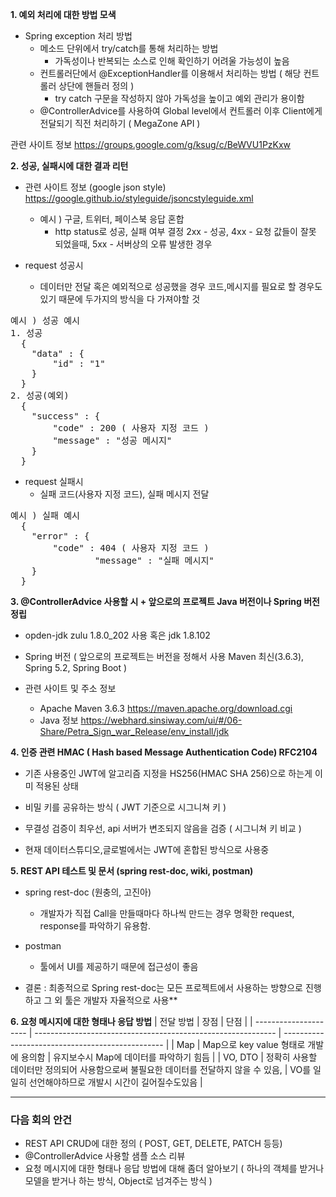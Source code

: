 **1. 예외 처리에 대한 방법 모색**

- Spring exception 처리 방법
  - 메소드 단위에서 try/catch를 통해 처리하는 방법
    - 가독성이나 반복되는 소스로 인해 확인하기 어려울 가능성이 높음
  - 컨트롤러단에서 @ExceptionHandler를 이용해서 처리하는 방법 ( 해당 컨트롤러 상단에 핸들러 정의 )
    - try catch 구문을 작성하지 않아 가독성을 높이고 예외 관리가 용이함
  - @ControllerAdvice를 사용하여 Global level에서 컨트롤러 이후 Client에게 전달되기 직전 처리하기 ( MegaZone API )

관련 사이트 정보 https://groups.google.com/g/ksug/c/BeWVU1PzKxw


**2. 성공, 실패시에 대한 결과 리턴**
- 관련 사이트 정보 (google json style) https://google.github.io/styleguide/jsoncstyleguide.xml
  - 예시 ) 구글, 트위터, 페이스북 응답 혼합
    - http status로 성공, 실패 여부 결정 2xx - 성공, 4xx - 요청 값들이 잘못 되었을때, 5xx - 서버상의 오류 발생한 경우

- request 성공시 
  - 데이터만 전달 혹은 예외적으로 성공했을 경우 코드,메시지를 필요로 할 경우도 있기 때문에 두가지의 방식을 다 가져야할 것
<pre>
예시 ) 성공 예시
1. 성공
  {
    "data" : {
        "id" : "1"
    }
  }
2. 성공(예외)
  {
    "success" : {
        "code" : 200 ( 사용자 지정 코드 )
        "message" : "성공 메시지"
    }
  }
</pre>
- request 실패시 
  - 실패 코드(사용자 지정 코드), 실패 메시지 전달
<pre>
예시 ) 실패 예시
  {
    "error" : {
        "code" : 404 ( 사용자 지정 코드 )
				"message" : "실패 메시지"
    }
  }
</pre>

**3. @ControllerAdvice 사용할 시 + 앞으로의 프로젝트 Java 버전이나 Spring 버전 정립**
- opden-jdk zulu 1.8.0_202 사용 혹은 jdk 1.8.102
- Spring 버전 ( 앞으로의 프로젝트는 버전을 정해서 사용 Maven 최신(3.6.3), Spring 5.2, Spring Boot )

- 관련 사이트 및 주소 정보
  - Apache Maven 3.6.3 https://maven.apache.org/download.cgi
  - Java 정보 https://webhard.sinsiway.com/ui/#/06-Share/Petra_Sign_war_Release/env_install/jdk

**4. 인증 관련 HMAC ( Hash based Message Authentication Code) RFC2104**

- 기존 사용중인 JWT에 알고리즘 지정을 HS256(HMAC SHA 256)으로 하는게 이미 적용된 상태
- 비밀 키를 공유하는 방식 ( JWT 기준으로 시그니쳐 키 )
- 무결성 검증이 최우선, api 서버가 변조되지 않음을 검증 ( 시그니쳐 키 비교 )
	
- 현재 데이터스튜디오,글로벌에서는 JWT에 혼합된 방식으로 사용중

**5. REST API 테스트 및 문서 (spring rest-doc, wiki, postman)**

- spring rest-doc (원충의, 고진아)
  - 개발자가 직접 Call을 만들때마다 하나씩 만드는 경우 명확한 request, response를 파악하기 유용함.
  
- postman
  - 툴에서 UI를 제공하기 때문에 접근성이 좋음 

- 결론 : 최종적으로 Spring rest-doc는 모든 프로젝트에서 사용하는 방향으로 진행하고 그 외 툴은 개발자 자율적으로 사용**

**6. 요청 메시지에 대한 형태나 응답 방법**
| 전달 방법              | 장점                                                         | 단점 |
| --------------------- | ------------------------------------------------------------ | ------------------------------------------------ |
| Map      | Map으로 key value 형태로 개발에 용의함 | 유지보수시 Map에 데이터를 파악하기 힘듬 |
| VO, DTO   | 정확히 사용할 데이터만 정의되어 사용함으로써 불필요한 데이터를 전달하지 않을 수 있음,  | VO를 일일히 선언해야하므로 개발시 시간이 길어질수도있음 |

***

### 다음 회의 안건
* REST API CRUD에 대한 정의 ( POST, GET, DELETE, PATCH 등등)
* @ControllerAdvice 사용할 샘플 소스 리뷰
* 요청 메시지에 대한 형태나 응답 방법에 대해 좀더 알아보기 ( 하나의 객체를 받거나 모델을 받거나 하는 방식, Object로 넘겨주는 방식 )

